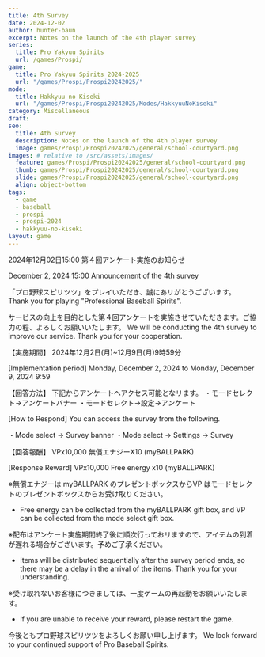 ```yaml
---
title: 4th Survey
date: 2024-12-02
author: hunter-baun
excerpt: Notes on the launch of the 4th player survey
series:
  title: Pro Yakyuu Spirits
  url: /games/Prospi/
game: 
  title: Pro Yakyuu Spirits 2024-2025
  url: "/games/Prospi/Prospi20242025/"
mode: 
  title: Hakkyuu no Kiseki
  url: "/games/Prospi/Prospi20242025/Modes/HakkyuuNoKiseki"
category: Miscellaneous
draft: 
seo:
  title: 4th Survey
  description: Notes on the launch of the 4th player survey
  image: games/Prospi/Prospi20242025/general/school-courtyard.png
images: # relative to /src/assets/images/
  feature: games/Prospi/Prospi20242025/general/school-courtyard.png
  thumb: games/Prospi/Prospi20242025/general/school-courtyard.png
  slide: games/Prospi/Prospi20242025/general/school-courtyard.png
  align: object-bottom
tags:
  - game
  - baseball
  - prospi
  - prospi-2024
  - hakkyuu-no-kiseki
layout: game
---
```

<article class="prose max-w-xl lg:max-w-4xl lg:prose-lg">
2024年12月02日15:00 第４回アンケート実施のお知らせ

December 2, 2024 15:00 Announcement of the 4th survey


「プロ野球スピリツツ」をプレイいただき、誠にあリがとうございます。
Thank you for playing "Professional Baseball Spirits".


サービスの向上を目的とした第４回アンケートを実施させていただきます。ご協力の程、よろしくお願いいたします。
We will be conducting the 4th survey to improve our service. Thank you for your cooperation.


【実施期間】
2024年12月2日(月)~12月9日(月)9時59分


[Implementation period]
Monday, December 2, 2024 to Monday, December 9, 2024 9:59


【回答方法】
下記からアンケートヘアクセス可能となリます。
・モードセレクト→アンケートバナー
・モードセレクト→設定→アンケート


[How to Respond]
You can access the survey from the following.


・Mode select → Survey banner
・Mode select → Settings → Survey


【回答報酬】
VPx10,000
無償エナジーX10 (myBALLPARK)


[Response Reward]
VPx10,000
Free energy x10 (myBALLPARK)


※無償エナジーは myBALLPARK のプレゼントボックスからVP はモードセレクトのプレゼントボックスからお受け取りください。
* Free energy can be collected from the myBALLPARK gift box, and VP can be collected from the mode select gift box.


※配布はアンケート実施期間終了後に順次行っておリますので、アイテムの到着が遅れる場合がございます。予めご了承ください。
* Items will be distributed sequentially after the survey period ends, so there may be a delay in the arrival of the items. Thank you for your understanding.


※受け取れないお客様につきましては、一度ゲームの再起動をお願いいたします。
* If you are unable to receive your reward, please restart the game.


今後ともプロ野球スピリツツをよろしくお願い申し上げます。
We look forward to your continued support of Pro Baseball Spirits.
</article>
